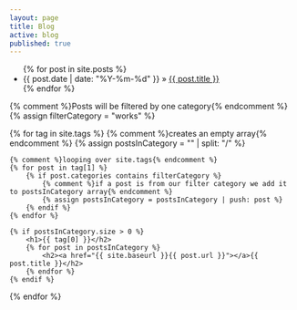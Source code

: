 ```yaml
---
layout: page
title: Blog
active: blog
published: true
---
```


<div>
<ul>
  	{% for post in site.posts %}
      <li><span>{{ post.date | date: "%Y-%m-%d" }} &raquo; </span><a href="{{ post.url }}">{{ post.title }}</a></li>
    {% endfor %}
</ul>
</div>

<div>
      {% comment %}Posts will be filtered by one category{% endcomment %}
{% assign filterCategory = "works" %}

{% for tag in site.tags %}
    {% comment %}creates an empty array{% endcomment %}
    {% assign postsInCategory = "" | split: "/" %}

    {% comment %}looping over site.tags{% endcomment %}
    {% for post in tag[1] %}
        {% if post.categories contains filterCategory %}
            {% comment %}if a post is from our filter category we add it to postsInCategory array{% endcomment %}
            {% assign postsInCategory = postsInCategory | push: post %}
        {% endif %}
    {% endfor %}

    {% if postsInCategory.size > 0 %}
        <h1>{{ tag[0] }}</h2>
        {% for post in postsInCategory %}
            <h2><a href="{{ site.baseurl }}{{ post.url }}"></a>{{ post.title }}</h2>
        {% endfor %}
    {% endif %}
{% endfor %}
</div>
